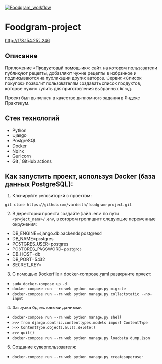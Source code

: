 [![Foodgram_workflow](https://github.com/vardeath/foodgram-project/actions/workflows/foodgram_workflow.yaml/badge.svg)](https://github.com/vardeath/foodgram-project/actions/workflows/foodgram_workflow.yaml)

# Foodgram-project
http://178.154.252.246
## Описание
Приложение «Продуктовый помощник»: сайт, на котором пользователи публикуют рецепты, добавляют чужие рецепты в избранное и подписываются на публикации других авторов. Сервис «Список покупок» позволит пользователям создавать список продуктов, которые нужно купить для приготовления выбранных блюд.

Проект был выполнен в качестве дипломного задания в Яндекс Практикум.
## Стек технологий
- Python
- Django
- PostgreSQL
- Docker
- Nginx
- Gunicorn
- Git / GitHub actions

## Как запустить проект, используя Docker (база данных PostgreSQL):
1) Клонируйте репозиторий с проектом:
```
git clone https://github.com/vardeath/foodgram-project.git
```
2) В директории проекта создайте файл .env, по пути `<project_name>/.env`, в котором пропишите следующие переменные окружения:
- DB_ENGINE=django.db.backends.postgresql
- DB_NAME=postgres 
- POSTGRES_USER=postgres
- POSTGRES_PASSWORD=postgres
- DB_HOST=db 
- DB_PORT=5432
- SECRET_KEY=<your secret key>

3) С помощью Dockerfile и docker-compose.yaml разверните проект:

- `sudo docker-compose up -d`
- `docker-compose run --rm web python manage.py migrate`
- `docker-compose run --rm web python manage.py collectstatic --no-input`
4) Загрузка бд тестовыми данными:
- `docker-compose run --rm web python manage.py shell`
- `>>> from django.contrib.contenttypes.models import ContentType`
- `>>> ContentType.objects.all().delete()`
- `>>> quit()`
- `docker-compose run --rm web python manage.py loaddata dump.json`

5) Создание суперпользователя:
- `docker-compose run --rm web python manage.py createsuperuser`